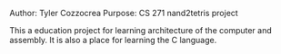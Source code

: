 Author: Tyler Cozzocrea
Purpose: CS 271 nand2tetris project

This a education project for learning architecture of the computer and assembly. It is also a place for learning the C language.
